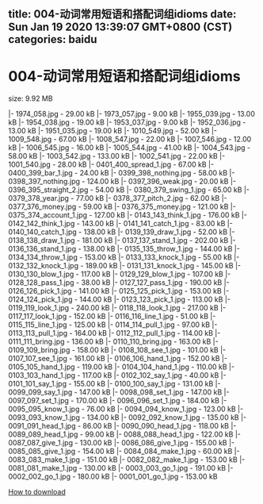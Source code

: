 
title: 004-动词常用短语和搭配词组idioms
date: Sun Jan 19 2020 13:39:07 GMT+0800 (CST)    
categories: baidu
---

# 004-动词常用短语和搭配词组idioms
size: 9.92 MB
 
 
|- 1974_058.jpg - 29.00 kB
|- 1973_057.jpg - 9.00 kB
|- 1955_039.jpg - 13.00 kB
|- 1954_038.jpg - 19.00 kB
|- 1953_037.jpg - 9.00 kB
|- 1952_036.jpg - 13.00 kB
|- 1951_035.jpg - 19.00 kB
|- 1010_549.jpg - 52.00 kB
|- 1009_548.jpg - 67.00 kB
|- 1008_547.jpg - 22.00 kB
|- 1007_546.jpg - 12.00 kB
|- 1006_545.jpg - 16.00 kB
|- 1005_544.jpg - 41.00 kB
|- 1004_543.jpg - 58.00 kB
|- 1003_542.jpg - 133.00 kB
|- 1002_541.jpg - 22.00 kB
|- 1001_540.jpg - 28.00 kB
|- 0401_400_spread_1.jpg - 67.00 kB
|- 0400_399_bar_1.jpg - 24.00 kB
|- 0399_398_nothing.jpg - 58.00 kB
|- 0398_397_nothing.jpg - 124.00 kB
|- 0397_396_weak.jpg - 20.00 kB
|- 0396_395_straight_2.jpg - 54.00 kB
|- 0380_379_swing_1.jpg - 65.00 kB
|- 0379_378_year.jpg - 77.00 kB
|- 0378_377_pitch_2.jpg - 62.00 kB
|- 0377_376_money.jpg - 59.00 kB
|- 0376_375_money.jpg - 121.00 kB
|- 0375_374_account_1.jpg - 127.00 kB
|- 0143_143_think_1.jpg - 176.00 kB
|- 0142_142_think_1.jpg - 143.00 kB
|- 0141_141_catch_1.jpg - 83.00 kB
|- 0140_140_catch_1.jpg - 138.00 kB
|- 0139_139_draw_1.jpg - 52.00 kB
|- 0138_138_draw_1.jpg - 181.00 kB
|- 0137_137_stand_1.jpg - 202.00 kB
|- 0136_136_stand_1.jpg - 138.00 kB
|- 0135_135_throw_1.jpg - 144.00 kB
|- 0134_134_throw_1.jpg - 153.00 kB
|- 0133_133_knock_1.jpg - 55.00 kB
|- 0132_132_knock_1.jpg - 189.00 kB
|- 0131_131_knock_1.jpg - 145.00 kB
|- 0130_130_blow_1.jpg - 117.00 kB
|- 0129_129_blow_1.jpg - 107.00 kB
|- 0128_128_pass_1.jpg - 38.00 kB
|- 0127_127_pass_1.jpg - 190.00 kB
|- 0126_126_pick_1.jpg - 141.00 kB
|- 0125_125_pick_1.jpg - 153.00 kB
|- 0124_124_pick_1.jpg - 144.00 kB
|- 0123_123_pick_1.jpg - 113.00 kB
|- 0119_119_look_1.jpg - 240.00 kB
|- 0118_118_look_1.jpg - 217.00 kB
|- 0117_117_look_1.jpg - 152.00 kB
|- 0116_116_line_1.jpg - 51.00 kB
|- 0115_115_line_1.jpg - 125.00 kB
|- 0114_114_pull_1.jpg - 97.00 kB
|- 0113_113_pull_1.jpg - 164.00 kB
|- 0112_112_pull_1.jpg - 114.00 kB
|- 0111_111_bring.jpg - 136.00 kB
|- 0110_110_bring.jpg - 163.00 kB
|- 0109_109_bring.jpg - 158.00 kB
|- 0108_108_see_1.jpg - 101.00 kB
|- 0107_107_see_1.jpg - 161.00 kB
|- 0106_106_hand_1.jpg - 152.00 kB
|- 0105_105_hand_1.jpg - 119.00 kB
|- 0104_104_hand_1.jpg - 110.00 kB
|- 0103_103_hand_1.jpg - 117.00 kB
|- 0102_102_say_1.jpg - 40.00 kB
|- 0101_101_say_1.jpg - 155.00 kB
|- 0100_100_say_1.jpg - 131.00 kB
|- 0099_099_say_1.jpg - 147.00 kB
|- 0098_098_set_1.jpg - 147.00 kB
|- 0097_097_set_1.jpg - 170.00 kB
|- 0096_096_set_1.jpg - 184.00 kB
|- 0095_095_know_1.jpg - 76.00 kB
|- 0094_094_know_1.jpg - 123.00 kB
|- 0093_093_know_1.jpg - 134.00 kB
|- 0092_092_know_1.jpg - 135.00 kB
|- 0091_091_head_1.jpg - 86.00 kB
|- 0090_090_head_1.jpg - 118.00 kB
|- 0089_089_head_1.jpg - 99.00 kB
|- 0088_088_head_1.jpg - 122.00 kB
|- 0087_087_give_1.jpg - 130.00 kB
|- 0086_086_give_1.jpg - 155.00 kB
|- 0085_085_give_1.jpg - 154.00 kB
|- 0084_084_make_1.jpg - 60.00 kB
|- 0083_083_make_1.jpg - 151.00 kB
|- 0082_082_make_1.jpg - 153.00 kB
|- 0081_081_make_1.jpg - 130.00 kB
|- 0003_003_go_1.jpg - 191.00 kB
|- 0002_002_go_1.jpg - 180.00 kB
|- 0001_001_go_1.jpg - 153.00 kB

[How to download](https://bpcam.bemobtrk.com/go/2ceec3aa-1ca2-46d6-b9ff-aaa5c184517c?jno=3992)